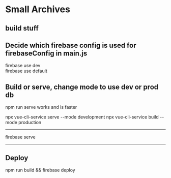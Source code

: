 # Small Archives


build stuff
----


## Decide which firebase config is used for firebaseConfig in main.js
firebase use dev  
firebase use default  

## Build or serve, change mode to use dev or prod db

npm run serve works and is faster

npx vue-cli-service serve --mode development
npx vue-cli-service build --mode production


----

firebase serve

----

## Deploy

npm run build && firebase deploy